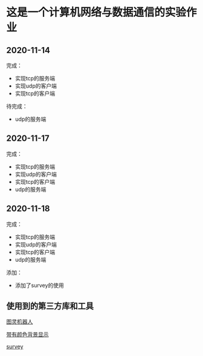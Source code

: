 # 这是一个计算机网络与数据通信的实验作业

## 2020-11-14
完成：
- 实现tcp的服务端
- 实现udp的客户端
- 实现tcp的客户端

待完成：
- udp的服务端

## 2020-11-17

完成：
- 实现tcp的服务端
- 实现udp的客户端
- 实现tcp的客户端
- udp的服务端

## 2020-11-18

完成：
- 实现tcp的服务端
- 实现udp的客户端
- 实现tcp的客户端
- udp的服务端

添加：
- 添加了survey的使用

## 使用到的第三方库和工具


[图灵机器人](https://www.ownthink.com/)

[带有颜色背景显示](https://github.com/fatih/color)

[survey](https://github.com/alecaivazis/survey)


